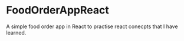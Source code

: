 # FoodOrderAppReact
A simple food order app in React to practise react conecpts that I have learned.
